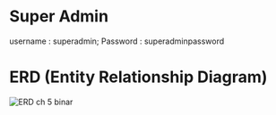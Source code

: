 # Super Admin
username : superadmin; 
Password : superadminpassword


# ERD (Entity Relationship Diagram)
![ERD ch 5 binar](https://github.com/liannarg66/24001160-synrgy7-lrg-bcr-ch6/assets/160613420/b7baa686-a5dc-4f63-b459-8043193362fc)
